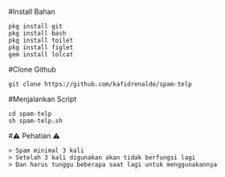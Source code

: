 #Install Bahan
```
pkg install git 
pkg install bash
pkg install toilet
pkg install figlet
gem install lolcat

```
#Clone Github
```
git clone https://github.com/kafidrenaldo/spam-telp
```
#Menjalankan Script
```
cd spam-telp
sh spam-telp.sh
```
#⚠️ Pehatian ⚠️
```
> Spam minimal 3 kali 
> Setelah 3 kali digunakan akan tidak berfungsi lagi 
> Dan harus tunggu beberapa saat lagi untuk menggunakannya 
```
